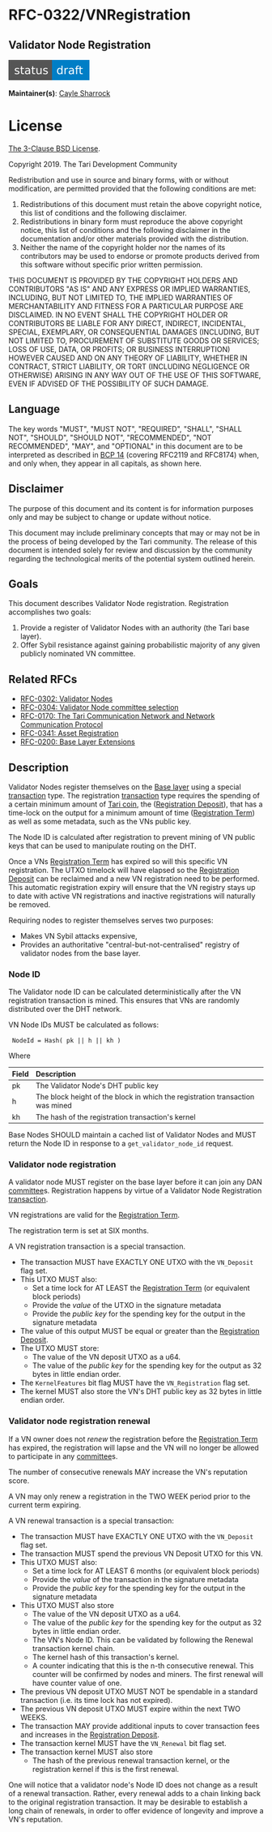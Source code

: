 # RFC-0322/VNRegistration

## Validator Node Registration

![status: draft](theme/images/status-draft.svg)

**Maintainer(s)**: [Cayle Sharrock](https://github.com/CjS77)

# License

[ The 3-Clause BSD License](https://opensource.org/licenses/BSD-3-Clause).

Copyright 2019. The Tari Development Community

Redistribution and use in source and binary forms, with or without modification, are permitted provided that the
following conditions are met:

1. Redistributions of this document must retain the above copyright notice, this list of conditions and the following
   disclaimer.
2. Redistributions in binary form must reproduce the above copyright notice, this list of conditions and the following
   disclaimer in the documentation and/or other materials provided with the distribution.
3. Neither the name of the copyright holder nor the names of its contributors may be used to endorse or promote products
   derived from this software without specific prior written permission.

THIS DOCUMENT IS PROVIDED BY THE COPYRIGHT HOLDERS AND CONTRIBUTORS "AS IS" AND ANY EXPRESS OR IMPLIED WARRANTIES,
INCLUDING, BUT NOT LIMITED TO, THE IMPLIED WARRANTIES OF MERCHANTABILITY AND FITNESS FOR A PARTICULAR PURPOSE ARE
DISCLAIMED. IN NO EVENT SHALL THE COPYRIGHT HOLDER OR CONTRIBUTORS BE LIABLE FOR ANY DIRECT, INDIRECT, INCIDENTAL,
SPECIAL, EXEMPLARY, OR CONSEQUENTIAL DAMAGES (INCLUDING, BUT NOT LIMITED TO, PROCUREMENT OF SUBSTITUTE GOODS OR
SERVICES; LOSS OF USE, DATA, OR PROFITS; OR BUSINESS INTERRUPTION) HOWEVER CAUSED AND ON ANY THEORY OF LIABILITY,
WHETHER IN CONTRACT, STRICT LIABILITY, OR TORT (INCLUDING NEGLIGENCE OR OTHERWISE) ARISING IN ANY WAY OUT OF THE USE OF
THIS SOFTWARE, EVEN IF ADVISED OF THE POSSIBILITY OF SUCH DAMAGE.

## Language

The key words "MUST", "MUST NOT", "REQUIRED", "SHALL", "SHALL NOT", "SHOULD", "SHOULD NOT", "RECOMMENDED",
"NOT RECOMMENDED", "MAY", and "OPTIONAL" in this document are to be interpreted as described in
[BCP 14](https://tools.ietf.org/html/bcp14) (covering RFC2119 and RFC8174) when, and only when, they appear in all capitals, as
shown here.

## Disclaimer

The purpose of this document and its content is for information purposes only and may be subject to change or update
without notice.

This document may include preliminary concepts that may or may not be in the process of being developed by the Tari
community. The release of this document is intended solely for review and discussion by the community regarding the
technological merits of the potential system outlined herein.

## Goals

This document describes Validator Node registration. Registration accomplishes two goals:

1. Provide a register of Validator Nodes with an authority (the Tari base layer).
2. Offer Sybil resistance against gaining probabilistic majority of any given publicly nominated VN committee.

## Related RFCs

* [RFC-0302: Validator Nodes](RFC-0302_ValidatorNodes.md)
* [RFC-0304: Validator Node committee selection](RFC-0304_VNCommittees.md)
* [RFC-0170: The Tari Communication Network and Network Communication Protocol](RFC-0170_NetworkCommunicationProtocol.md)
* [RFC-0341: Asset Registration](RFC-0341_AssetRegistration.md)
* [RFC-0200: Base Layer Extensions](RFC-0200_BaseLayerExtensions.md)

## Description

Validator Nodes register themselves on the [Base layer] using a special [transaction] type. The registration
[transaction] type requires the spending of a certain minimum amount of [Tari coin], the ([Registration Deposit]),
that has a time-lock on the output for a minimum amount of time ([Registration Term]) as well as some metadata, such as
the VNs public key.

The Node ID is calculated after registration to prevent mining of VN public keys that can be used to manipulate routing
on the DHT.

Once a VNs [Registration Term] has expired so will this specific VN registration. The UTXO timelock will have elapsed so
the [Registration Deposit] can be reclaimed and a new VN registration need to be performed. This automatic
registration expiry will ensure that the VN registry stays up to date with active VN registrations and inactive
registrations will naturally be removed.

Requiring nodes to register themselves serves two purposes:
* Makes VN Sybil attacks expensive,
* Provides an authoritative "central-but-not-centralised" registry of validator nodes from the base layer.

### Node ID

The Validator node ID can be calculated deterministically after the VN registration transaction is mined. This ensures
that VNs are randomly distributed over the DHT network.

VN Node IDs MUST be calculated as follows:

```text
 NodeId = Hash( pk || h || kh )
```

Where

| Field | Description                                                                   |
|:------|:------------------------------------------------------------------------------|
| pk    | The Validator Node's DHT public key                                           |
| h     | The block height of the block in which the registration transaction was mined |
| kh    | The hash of the registration transaction's kernel                             |

Base Nodes SHOULD maintain a cached list of Validator Nodes and MUST return the Node ID in response to a
`get_validator_node_id` request.

### Validator node registration

A validator node MUST register on the base layer before it can join any DAN [committee]s. Registration happens by virtue
of a Validator Node Registration [transaction].

VN registrations are valid for the [Registration Term].

The registration term is set at SIX months.

A VN registration transaction is a special transaction.

* The transaction MUST have EXACTLY ONE UTXO with the `VN_Deposit` flag set.
* This UTXO MUST also:
  * Set a time lock for AT LEAST the [Registration Term] (or equivalent block periods)
  * Provide the _value_ of the UTXO in the signature metadata
  * Provide the _public key_ for the spending key for the output in the signature metadata
* The value of this output MUST be equal or greater than the [Registration Deposit].
* The UTXO MUST store:
  * The value of the VN deposit UTXO as a u64.
  * The value of the _public key_ for the spending key for the output as 32 bytes in little endian order.
* The `KernelFeatures` bit flag MUST have the `VN_Registration` flag set.
* The kernel MUST also store the VN's DHT public key as 32 bytes in little endian order.

### Validator node registration renewal

If a VN owner does not _renew_ the registration before the [Registration Term] has expired, the registration will lapse
and the VN will no longer be allowed to participate in any [committee]s.

The number of consecutive renewals MAY increase the VN's reputation score.

A VN may only renew a registration in the TWO WEEK period prior to the current term expiring.

A VN renewal transaction is a special transaction:

* The transaction MUST have EXACTLY ONE UTXO with the `VN_Deposit` flag set.
* The transaction MUST spend the previous VN Deposit UTXO for this VN.
* This UTXO MUST also:
  * Set a time lock for AT LEAST 6 months (or equivalent block periods)
  * Provide the _value_ of the transaction in the signature metadata
  * Provide the _public key_ for the spending key for the output in the signature metadata
* This UTXO MUST also store
  * The value of the VN deposit UTXO as a u64.
  * The value of the _public key_ for the spending key for the output as 32 bytes in little endian order.
  * The VN's Node ID. This can be validated by following the Renewal transaction kernel chain.
  * The kernel hash of this transaction's kernel.
  * A counter indicating that this is the n-th consecutive renewal. This counter will be confirmed by nodes and miners.
    The first renewal will have counter value of one.
* The previous VN deposit UTXO MUST NOT be spendable in a standard transaction (i.e. its time lock has not expired).
* The previous VN deposit UTXO MUST expire within the next TWO WEEKS.
* The transaction MAY provide additional inputs to cover transaction fees and increases in the [Registration Deposit].
* The transaction kernel MUST have the `VN_Renewal` bit flag set.
* The transaction kernel MUST also store
  * The hash of the previous renewal transaction kernel, or the registration kernel if this is the first renewal.

One will notice that a validator node's Node ID does not change as a result of a renewal transaction. Rather, every
renewal adds to a chain linking back to the original registration transaction. It may be desirable to establish a long
chain of renewals, in order to offer evidence of longevity and improve a VN's reputation.

[Tari Coin]: Glossary.md#tari-coin
[Transaction]: Glossary.md#transaction
[Node ID]: Glossary.md#node-id
[Base layer]: Glossary.md#base-layer
[Committee]: Glossary.md#committee
[Registration Term]: Glossary.md#registration-term
[Registration Deposit]: Glossary.md#registration-deposit
